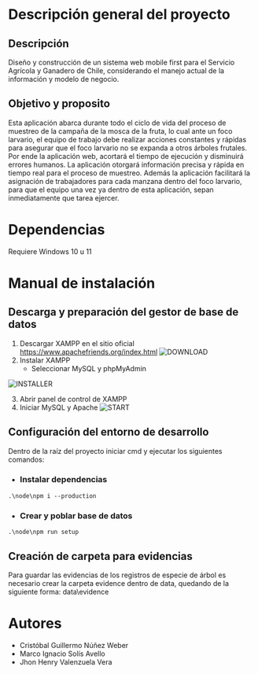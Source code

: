 # Descripción general del proyecto

## Descripción

Diseño y construcción de un sistema web mobile first para el Servicio Agrícola y Ganadero de Chile, considerando el manejo actual de la información y modelo de negocio.

## Objetivo y proposito

Esta aplicación abarca durante todo el ciclo de vida del proceso de muestreo de la campaña de la mosca de la fruta, lo cual ante un foco larvario, el equipo de trabajo debe realizar acciones constantes y rápidas para asegurar que el foco larvario no se expanda a otros árboles frutales. Por ende la aplicación web, acortará el tiempo de ejecución y disminuirá errores humanos. La aplicación otorgará información precisa y rápida en tiempo real para el proceso de muestreo. Además la aplicación facilitará la asignación de trabajadores para cada manzana dentro del foco larvario, para que el equipo una vez ya dentro de esta aplicación, sepan inmediatamente que tarea ejercer. 

# Dependencias

Requiere Windows 10 u 11

# Manual de instalación

## Descarga y preparación del gestor de base de datos

1. Descargar XAMPP en el sitio oficial https://www.apachefriends.org/index.html
![DOWNLOAD](https://wdb24.com/wp-content/uploads/2014/12/download-xampp-windows.png)
2. Instalar XAMPP
    + Seleccionar MySQL y phpMyAdmin

![INSTALLER](https://docs.cs-cart.com/latest/_images/step7.png)

3. Abrir panel de control de XAMPP
4. Iniciar MySQL y Apache
![START](https://wpblogx.com/wp-content/uploads/2017/12/XAMPP-control-panel-start-Apache-and-mysql.jpg)

## Configuración del entorno de desarrollo

Dentro de la raíz del proyecto iniciar cmd y ejecutar los siguientes comandos:
+ ### Instalar dependencias
```
.\node\npm i --production
```
+ ### Crear y poblar base de datos
```
.\node\npm run setup
```

## Creación de carpeta para evidencias

Para guardar las evidencias de los 
registros de especie de árbol es 
necesario crear la carpeta evidence
dentro de data, quedando de la siguiente
forma: data\evidence 

# Autores

+ Cristóbal Guillermo Núñez Weber
+ Marco Ignacio Solís Avello
+ Jhon Henry Valenzuela Vera
